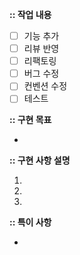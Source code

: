 **:: 작업 내용**

-   [ ] 기능 추가
-   [ ] 리뷰 반영
-   [ ] 리팩토링
-   [ ] 버그 수정
-   [ ] 컨벤션 수정
-   [ ] 테스트

**:: 구현 목표**

-

**:: 구현 사항 설명**

1.
2.
3.

**:: 특이 사항**

-
